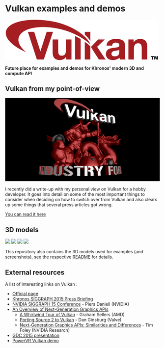 # Vulkan examples and demos

![Vulkan Logo](./images/vulkanlogo.png)

**Future place for examples and demos for Khronos' modern 3D and compute API**

## Vulkan from my point-of-view
<img src="./images/vulkanlogoscene.png" alt="Vulkan demo scene" width="512px">

I recently did a write-up with my personal view on Vulkan for a hobby developer. It goes into detail on some of the most important things to consider when deciding on how to switch over from Vulkan and also clears up some things that several press articles got wrong.

[You can read it here](http://www.saschawillems.de/?p=1886)

## 3D models
<img src="./models/images/angryteapot.png" width="128px">
<img src="./models/images/hammardillo.png" width="128px">
<img src="./models/images/chinesedragon.png" width="128px">
<img src="./models/images/tacticalbunny.png" width="128px">

This repository also contains the 3D models used for examples (and screenshots), see the respective [README](./models/README.md) for details.

## External resources
A list of interesting links on Vulkan :
- [Official page](https://www.khronos.org/vulkan)
- [Khronos SIGGRAPH 2015 Press Briefing](https://www.khronos.org/assets/uploads/developers/library/2015-siggraph/Khronos-Press-Briefing-SIGGRAPH_Aug15.pdf)
- [NVIDIA SIGGRAPH 15 Conference](https://www.youtube.com/watch?v=8xBuAdnIrJQ) - Piers Daniell (NVIDIA)
- [An Overview of Next-Generation Graphics APIs](http://nextgenapis.realtimerendering.com/)
    - [A Whirlwind Tour of Vulkan](http://nextgenapis.realtimerendering.com/presentations/2_Sellers_Vulkan.pptx) - Graham Sellers (AMD)
    - [Porting Source 2 to Vulkan](http://nextgenapis.realtimerendering.com/presentations/6_Ginsberg_Source2.pptx) - Dan Ginsburg (Valve)
    - [Next-Generation Graphics APIs:  Similarities and Differences](http://nextgenapis.realtimerendering.com/presentations/1_Foley_Overview.pptx) - Tim Foley (NVIDIA Research)
- [GDC 2015 presentation](https://www.khronos.org/assets/uploads/developers/library/2015-gdc/Khronos-Vulkan-GDC_Mar15.pdf)
- [PowerVR Vulkan demo](http://blog.imgtec.com/powervr/gnomes-per-second-in-vulkan-and-opengl-es)
